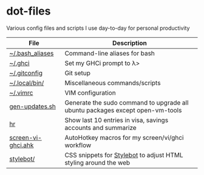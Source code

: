 # dot-files

Various config files and scripts I use day-to-day for personal productivity

File | Description
--- | ---
[~/.bash_aliases](.bash_aliases) | Command-line aliases for bash
[~/.ghci](.ghci) | Set my GHCi prompt to λ>
[~/.gitconfig](.gitconfig) | Git setup
[~/.local/bin/](.local/bin/) | Miscellaneous commands/scripts
[~/.vimrc](.vimrc) | VIM configuration
[gen-updates.sh](gen-updates.sh) | Generate the sudo command to upgrade all ubuntu packages except open-vm-tools
[hr](hr) | Show last 10 entries in visa, savings accounts and summarize
[screen-vi-ghci.ahk](screen-vi-ghci.ahk) | AutoHotkey macros for my screen/vi/ghci workflow
[stylebot/](stylebot/) | CSS snippets for [Stylebot](https://chrome.google.com/webstore/detail/stylebot/oiaejidbmkiecgbjeifoejpgmdaleoha) to adjust HTML styling around the web
